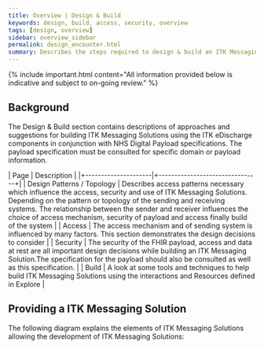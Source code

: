 ```yaml
---
title: Overview | Design & Build 
keywords: design, build, access, security, overview
tags: [design, overview]
sidebar: overview_sidebar
permalink: design_encounter.html
summary: Describes the steps required to design & build an ITK Messaging Solution using the interactions and profiles described in Explore.
---
```


{% include important.html content="All information provided below is indicative and subject to on-going review." %}

## Background ##

The Design & Build section contains descriptions of approaches and suggestions for building ITK Messaging Solutions using the ITK eDischarge components in conjunction with NHS Digital Payload specifications. The payload specification must be consulted for specific domain or payload information.


| Page              |  Description    |
|+---------------------|+--------------------------------+|
| Design Patterns / Topology | Describes access patterns necessary which influence the access, security and use of ITK Messaging Solutions. Depending on the pattern or topology of the sending and receiving systems. The relationship between the sender and receiver influences the choice of access mechanism, security of payload and access finally build of the system |
| Access | The access mechanism and of sending system is influenced by many factors. This section demonstrates the design decisions to consider | 
| Security | The security of the FHIR payload, access and data at rest are all important design decisions while building an ITK Messaging Solution.The specification for the payload should also be consulted as well as this specification. | 
| Build | A look at some tools and techniques to help build ITK Messaging Solutions using the interactions and Resources defined in Explore | 

## Providing a ITK Messaging Solution  ##

The following diagram explains the elements of ITK Messaging Solutions allowing the development of ITK Messaging Solutions:






